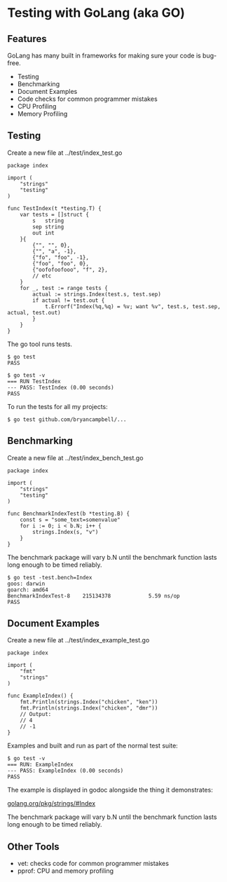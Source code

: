 # Testing with GoLang (aka GO)

## Features

GoLang has many built in frameworks for making sure your code is bug-free.

* Testing
* Benchmarking
* Document Examples
* Code checks for common programmer mistakes
* CPU Profiling
* Memory Profiling

## Testing

Create a new file at ../test/index_test.go

```
package index

import (
    "strings"
    "testing"
)

func TestIndex(t *testing.T) {
    var tests = []struct {
        s   string
        sep string
        out int
    }{
        {"", "", 0},
        {"", "a", -1},
        {"fo", "foo", -1},
        {"foo", "foo", 0},
        {"oofofoofooo", "f", 2},
        // etc
    }
    for _, test := range tests {
        actual := strings.Index(test.s, test.sep)
        if actual != test.out {
            t.Errorf("Index(%q,%q) = %v; want %v", test.s, test.sep, actual, test.out)
        }
    }
}
```

The go tool runs tests.

```
$ go test
PASS
```

```
$ go test -v
=== RUN TestIndex
--- PASS: TestIndex (0.00 seconds)
PASS
```

To run the tests for all my projects:
```
$ go test github.com/bryancampbell/...
```

## Benchmarking

Create a new file at ../test/index_bench_test.go

```
package index

import (
	"strings"
	"testing"
)

func BenchmarkIndexTest(b *testing.B) {
	const s = "some_text=somenvalue"
	for i := 0; i < b.N; i++ {
		strings.Index(s, "v")
	}
}
```

The benchmark package will vary b.N until the benchmark function lasts long enough to be timed reliably.

```
$ go test -test.bench=Index
goos: darwin
goarch: amd64
BenchmarkIndexTest-8   	215134378	         5.59 ns/op
PASS
```

## Document Examples

Create a new file at ../test/index_example_test.go

```
package index

import (
    "fmt"
    "strings"
)

func ExampleIndex() {
    fmt.Println(strings.Index("chicken", "ken"))
    fmt.Println(strings.Index("chicken", "dmr"))
    // Output:
    // 4
    // -1
}
```

Examples and built and run as part of the normal test suite:

```
$ go test -v
=== RUN: ExampleIndex
--- PASS: ExampleIndex (0.00 seconds)
PASS
```

The example is displayed in godoc alongside the thing it demonstrates:

[golang.org/pkg/strings/#Index](golang.org/pkg/strings/#Index)

The benchmark package will vary b.N until the benchmark function lasts long enough to be timed reliably.

## Other Tools

* vet: checks code for common programmer mistakes
* pprof: CPU and memory profiling

